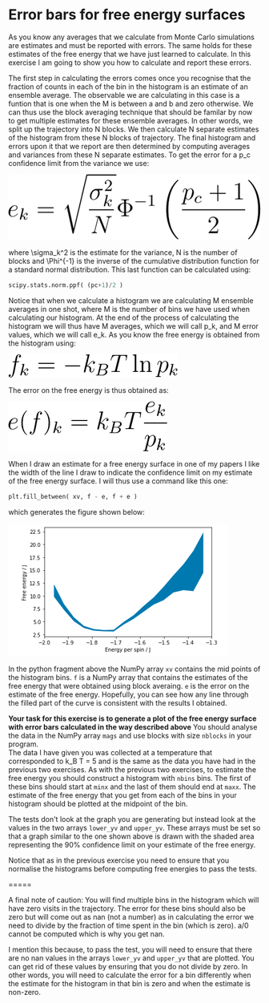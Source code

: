 # Error bars for free energy surfaces

As you know any averages that we calculate from Monte Carlo simulations are estimates and must be reported with errors.  The same holds for these estimates
of the free energy that we have just learned to calculate.  In this exercise I am going to show you how to calculate and report these errors.

The first step in calculating the errors comes once you recognise that the fraction of counts in each of the bin in the histogram is an estimate of an ensemble 
average.  The observable we are calculating in this case is a funtion that is one when the M is between a and b and zero otherwise.  We can thus use the block averaging
technique that should be familar by now to get multiple estimates for these ensemble averages.  In other words, we split up the trajectory into N blocks.  We then calculate
N separate estimates of the histogram from these N blocks of trajectory.  The final histogram and errors upon it that we report are then determined by computing averages and 
variances from these N separate estimates.  To get the error for a p_c confidence limit from the variance we use:

![](eq0.png)

where \sigma_k^2 is the estimate for the variance, N is the number of blocks and \Phi^{-1} is the inverse of the cumulative distribution function for a standard normal distribution.
This last function can be calculated using:

```python
scipy.stats.norm.ppf( (pc+1)/2 )
```

Notice that when we calculate a histogram we are calculating M ensemble averages in one shot, where M is the number of bins we have used when calculating our histogram.  At the end
of the process of calculating the histogram we will thus have M averages, which we will call p_k, and M error values, which we will call e_k.  As you know the free energy is obtained from the 
histogram using:

![](eq1.png)

The error on the free energy is thus obtained as:

![](eq2.png)

When I draw an estimate for a free energy surface in one of my papers I like the width of the line I draw to indicate the confidence limit on my estimate of the free energy surface.  I will 
thus use a command like this one:

```python
plt.fill_between( xv, f - e, f + e )
```  

which generates the figure shown below:

![](fig1.png)

In the python fragment above the NumPy array `xv` contains the mid points of the histogram bins.  `f` is a NumPy array that contains the estimates of the free energy that were obtained using block averaing.
`e` is the error on the estimate of the free energy.  Hopefully, you can see how any line through the filled part of the curve is consistent with the results I obtained.

__Your task for this exercise is to generate a plot of the free energy surface with error bars calculated in the way described above__  You should analyse the data in the NumPy array `mags` and use blocks with size `nblocks` in your program.  
The data I have given you was collected at a temperature that corresponded to k_B T = 5 and is the same as the data you have had in the previous two exercises.  As with the previous two exercises, to estimate the free energy you should construct 
a histogram with `nbins` bins.  The first of these bins should start at `minx` and the last of them should end at `maxx`.  The estimate of the free energy that you get from each of the bins in your histogram should be plotted at the midpoint of the bin. 

The tests don't look at the graph you are generating but instead look at the values in the two arrays `lower_yv` and `upper_yv`.  These arrays must be set so that a graph similar to the one shown above is drawn with the 
shaded area representing the 90% confidence limit on your estimate of the free energy.

Notice that as in the previous exercise you need to ensure that you normalise the histograms before computing free energies to pass the tests.

=====

A final note of caution: You will find multiple bins in the histogram which will have zero visits in the trajectory. The error for these bins should also be zero but will come out as nan (not a number) as in calculating the error we need to divide by the 
fraction of time spent in the bin (which is zero). a/0 cannot be computed which is why you get nan.  

I mention this because, to pass the test, you will need to ensure that there are no nan values in the arrays `lower_yv` and `upper_yv` that are plotted.  You can get rid of these values by ensuring that you do not divide by zero.  In other words, you will need
to calculate the error for a bin differently when the estimate for the histogram in that bin is zero and when the estimate is non-zero.
